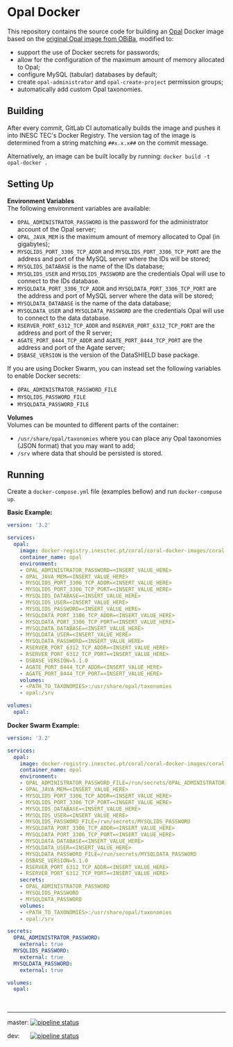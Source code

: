 # Opal Docker

This repository contains the source code for building an [Opal](https://www.obiba.org/pages/products/opal/) Docker image based on the [original Opal image from OBiBa](https://github.com/obiba/docker-opal), modified to:
* support the use of Docker secrets for passwords;
* allow for the configuration of the maximum amount of memory allocated to Opal;
* configure MySQL (tabular) databases by default;
* create `opal-administrator` and `opal-create-project` permission groups;
* automatically add custom Opal taxonomies.

## Building
After every commit, GitLab CI automatically builds the image and pushes it into INESC TEC's Docker Registry. The version tag of the image is determined from a string matching `##x.x.x##` on the commit message.

Alternatively, an image can be built locally by running:
`docker build -t opal-docker .`

## Setting Up
**Environment Variables**  
The following environment variables are available:

* `OPAL_ADMINISTRATOR_PASSWORD` is the password for the administrator account of the Opal server;
* `OPAL_JAVA_MEM` is the maximum amount of memory allocated to Opal (in gigabytes);
* `MYSQLIDS_PORT_3306_TCP_ADDR` and `MYSQLIDS_PORT_3306_TCP_PORT` are the address and port of the MySQL server where the IDs will be stored;
* `MYSQLIDS_DATABASE` is the name of the IDs database;
* `MYSQLIDS_USER` and `MYSQLIDS_PASSWORD` are the credentials Opal will use to connect to the IDs database.
* `MYSQLDATA_PORT_3306_TCP_ADDR` and `MYSQLDATA_PORT_3306_TCP_PORT` are the address and port of MySQL server where the data will be stored;
* `MYSQLDATA_DATABASE` is the name of the data database;
* `MYSQLDATA_USER` and `MYSQLDATA_PASSWORD` are the credentials Opal will use to connect to the data database.
* `RSERVER_PORT_6312_TCP_ADDR` and `RSERVER_PORT_6312_TCP_PORT` are the address and port of the R server;
* `AGATE_PORT_8444_TCP_ADDR` and `AGATE_PORT_8444_TCP_PORT` are the address and port of the Agate server;
* `DSBASE_VERSION` is the version of the DataSHIELD base package.

If you are using Docker Swarm, you can instead set the following variables to enable Docker secrets:
* `OPAL_ADMINISTRATOR_PASSWORD_FILE`
* `MYSQLIDS_PASSWORD_FILE`
* `MYSQLDATA_PASSWORD_FILE`

**Volumes**  
Volumes can be mounted to different parts of the container:
* `/usr/share/opal/taxonomies` where you can place any Opal taxonomies (JSON format) that you may want to add;
* `/srv` where data that should be persisted is stored.

## Running

Create a `docker-compose.yml` file (examples bellow) and run `docker-compuse up`.

**Basic Example:**
```yml
version: '3.2'

services:
  opal:
    image: docker-registry.inesctec.pt/coral/coral-docker-images/coral-opal-docker:1.3.0
    container_name: opal
    environment:
    - OPAL_ADMINISTRATOR_PASSWORD=<INSERT_VALUE_HERE>
    - OPAL_JAVA_MEM=<INSERT_VALUE_HERE>
    - MYSQLIDS_PORT_3306_TCP_ADDR=<INSERT_VALUE_HERE>
    - MYSQLIDS_PORT_3306_TCP_PORT=<INSERT_VALUE_HERE>
    - MYSQLIDS_DATABASE=<INSERT_VALUE_HERE>
    - MYSQLIDS_USER=<INSERT_VALUE_HERE>
    - MYSQLIDS_PASSWORD=<INSERT_VALUE_HERE>
    - MYSQLDATA_PORT_3306_TCP_ADDR=<INSERT_VALUE_HERE>
    - MYSQLDATA_PORT_3306_TCP_PORT=<INSERT_VALUE_HERE>
    - MYSQLDATA_DATABASE=<INSERT_VALUE_HERE>
    - MYSQLDATA_USER=<INSERT_VALUE_HERE>
    - MYSQLDATA_PASSWORD=<INSERT_VALUE_HERE>
    - RSERVER_PORT_6312_TCP_ADDR=<INSERT_VALUE_HERE>
    - RSERVER_PORT_6312_TCP_PORT=<INSERT_VALUE_HERE>
    - DSBASE_VERSION=5.1.0
    - AGATE_PORT_8444_TCP_ADDR=<INSERT_VALUE_HERE>
    - AGATE_PORT_8444_TCP_PORT=<INSERT_VALUE_HERE>
    volumes:
    - <PATH_TO_TAXONOMIES>:/usr/share/opal/taxonomies
    - opal:/srv

volumes:
  opal:
```
**Docker Swarm Example:**
```yml
version: '3.2'

services:
  opal:
    image: docker-registry.inesctec.pt/coral/coral-docker-images/coral-opal-docker:1.3.0
    container_name: opal
    environment:
    - OPAL_ADMINISTRATOR_PASSWORD_FILE=/run/secrets/OPAL_ADMINISTRATOR_PASSWORD
    - OPAL_JAVA_MEM=<INSERT_VALUE_HERE>
    - MYSQLIDS_PORT_3306_TCP_ADDR=<INSERT_VALUE_HERE>
    - MYSQLIDS_PORT_3306_TCP_PORT=<INSERT_VALUE_HERE>
    - MYSQLIDS_DATABASE=<INSERT_VALUE_HERE>
    - MYSQLIDS_USER=<INSERT_VALUE_HERE>
    - MYSQLIDS_PASSWORD_FILE=/run/secrets/MYSQLIDS_PASSWORD
    - MYSQLDATA_PORT_3306_TCP_ADDR=<INSERT_VALUE_HERE>
    - MYSQLDATA_PORT_3306_TCP_PORT=<INSERT_VALUE_HERE>
    - MYSQLDATA_DATABASE=<INSERT_VALUE_HERE>
    - MYSQLDATA_USER=<INSERT_VALUE_HERE>
    - MYSQLDATA_PASSWORD_FILE=/run/secrets/MYSQLDATA_PASSWORD
    - DSBASE_VERSION=5.1.0
    - RSERVER_PORT_6312_TCP_ADDR=<INSERT_VALUE_HERE>
    - RSERVER_PORT_6312_TCP_PORT=<INSERT_VALUE_HERE>
    secrets:
    - OPAL_ADMINISTRATOR_PASSWORD
    - MYSQLIDS_PASSWORD
    - MYSQLDATA_PASSWORD
    volumes:
    - <PATH_TO_TAXONOMIES>:/usr/share/opal/taxonomies
    - opal:/srv

secrets:
  OPAL_ADMINISTRATOR_PASSWORD:
    external: true
  MYSQLIDS_PASSWORD:
    external: true
  MYSQLDATA_PASSWORD:
    external: true

volumes:
  opal:
```

<br>

---
master: [![pipeline status](https://gitlab.inesctec.pt/coral/coral-docker-images/coral-opal-docker/badges/master/pipeline.svg)](https://gitlab.inesctec.pt/coral/coral-docker-images/coral-opal-docker/commits/master)

dev: &emsp;&ensp;[![pipeline status](https://gitlab.inesctec.pt/coral/coral-docker-images/coral-opal-docker/badges/dev/pipeline.svg)](https://gitlab.inesctec.pt/coral/coral-docker-images/coral-opal-docker/commits/dev)
